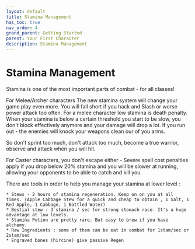 ```yaml
---
layout: default
title: Stamina Management
has_toc: true
nav_order: 4
grand_parent: Getting Started
parent: Your First Character
description: Stamina Management
---
```


#  Stamina Management

Stamina is one of the most important parts of combat - for all classes!

For Melee/Archer characters  The new stamina system will change your game play even more. You will fall short if you hack and Slash or worse power attack too often. For a melee character low stamina is death penalty. When your stamina is below a certain threshold you start to be slow, you don't block effectively anymore and your damage will drop a lot. If you run out - the enemies will knock your weapons clean our of you arms.

So don't sprint too much, don't attack too much, become a true warrior, observe and attack when you will hit.

For Caster characters, you don't escape either - Severe spell cost penalties apply if you drop below 20% stamina and you will be slower at running, allowing your opponents to be able to catch and kill you.

There are tools in order to help you manage your stamina at lower level :

```
* Stews - 2 hours of stamina regeneration. Keep on on you at all times. (Apple Cabbage Stew for a quick and cheap to obtain , 1 Salt, 1 Red Apple, 1 Cabbage, 1 Bottled Water)
* Bestial stew : 3 stamina / sec for strong stomach race. It's a huge advantage at low levels.
* Stamina Potion are pretty rare. But easy to brew if you have alchemy.
* Raw Ingredients : some of them can be eat in combat for 1stam/sec or 2stam/sec
* Engraved bones (hircine) give passive Regen
```
